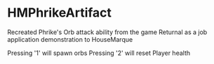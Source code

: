 # HMPhrikeArtifact
 Recreated Phrike's Orb attack ability from the game Returnal as a job application demonstration to HouseMarque

Pressing '1' will spawn orbs
Pressing '2' will reset Player health
